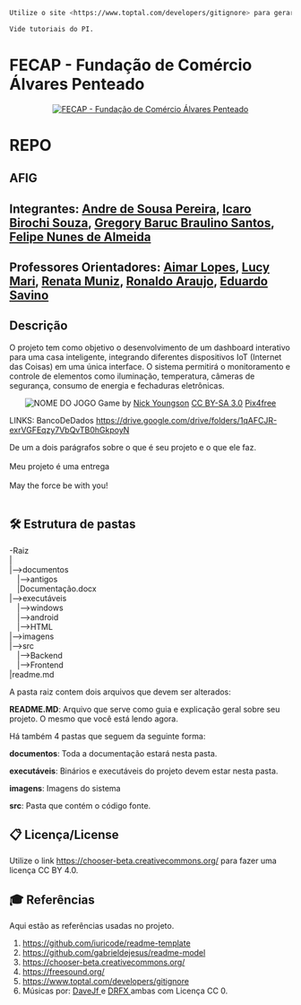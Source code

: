 ```sh
Utilize o site <https://www.toptal.com/developers/gitignore> para gerar seu arquivo gitignore e apague este campo.

Vide tutoriais do PI.
```

# FECAP - Fundação de Comércio Álvares Penteado

<p align="center">
<a href= "https://www.fecap.br/"><img src="https://encrypted-tbn0.gstatic.com/images?q=tbn:ANd9GcRhZPrRa89Kma0ZZogxm0pi-tCn_TLKeHGVxywp-LXAFGR3B1DPouAJYHgKZGV0XTEf4AE&usqp=CAU" alt="FECAP - Fundação de Comércio Álvares Penteado" border="0"></a>
</p>

# REPO

## AFIG

## Integrantes: <a href="https://github.com/androide147">Andre de Sousa Pereira</a>, <a href="https://github.com/Wkarus">Icaro Birochi  Souza</a>, <a href="https://github.com/GregoryBaruc">Gregory Baruc Braulino Santos</a>, <a href="https://github.com/fenuness">Felipe Nunes de Almeida</a>

## Professores Orientadores: <a href="https://www.linkedin.com/in/aimarlopes/"> Aimar Lopes</a>, <a href="https://www.linkedin.com/in/lucymari/"> Lucy Mari<a/>, <a href="https://www.linkedin.com/in/remuniz/"> Renata Muniz<a/>, <a href="https://www.linkedin.com/in/ronaldo-araujo-pinto-3542811a/"> Ronaldo Araujo<a/>, <a href="https://www.linkedin.com/in/eduardo-savino-gomes-77833a10/"> Eduardo Savino</a> 

## Descrição
<a> O projeto tem como objetivo o desenvolvimento de um dashboard interativo para uma casa inteligente, integrando diferentes dispositivos IoT (Internet das Coisas) em uma única interface. O sistema permitirá o monitoramento e controle de elementos como iluminação, temperatura, câmeras de segurança, consumo de energia e fechaduras eletrônicas. <a/>

<p align="center">
<img src="https://pix4free.org/assets/library/2021-01-20/originals/game.jpg" alt="NOME DO JOGO" border="0">
  Game by <a href="http://www.nyphotographic.com/">Nick Youngson</a> <a rel="license" href="https://creativecommons.org/licenses/by-sa/3.0/">CC BY-SA 3.0</a> <a href="http://pix4free.org/">Pix4free</a>
</p>

LINKS:
BancoDeDados https://drive.google.com/drive/folders/1qAFCJR-exrVGFEqzy7VbQvTB0hGkpoyN



De um a dois parágrafos sobre o que é seu projeto e o que ele faz.
<br><br>
Meu projeto é uma entrega 
<br><br>
May the force be with you!
<br><br>

## 🛠 Estrutura de pastas

-Raiz<br>
|<br>
|-->documentos<br>
  &emsp;|-->antigos<br>
  &emsp;|Documentação.docx<br>
|-->executáveis<br>
  &emsp;|-->windows<br>
  &emsp;|-->android<br>
  &emsp;|-->HTML<br>
|-->imagens<br>
|-->src<br>
  &emsp;|-->Backend<br>
  &emsp;|-->Frontend<br>
|readme.md<br>

A pasta raiz contem dois arquivos que devem ser alterados:

<b>README.MD</b>: Arquivo que serve como guia e explicação geral sobre seu projeto. O mesmo que você está lendo agora.

Há também 4 pastas que seguem da seguinte forma:

<b>documentos</b>: Toda a documentação estará nesta pasta.

<b>executáveis</b>: Binários e executáveis do projeto devem estar nesta pasta.

<b>imagens</b>: Imagens do sistema

<b>src</b>: Pasta que contém o código fonte.



## 📋 Licença/License
Utilize o link <https://chooser-beta.creativecommons.org/> para fazer uma licença CC BY 4.0.

## 🎓 Referências

Aqui estão as referências usadas no projeto.

1. <https://github.com/iuricode/readme-template>
2. <https://github.com/gabrieldejesus/readme-model>
3. <https://chooser-beta.creativecommons.org/>
4. <https://freesound.org/>
5. <https://www.toptal.com/developers/gitignore>
6. Músicas por: <a href="https://freesound.org/people/DaveJf/sounds/616544/"> DaveJf </a> e <a href="https://freesound.org/people/DRFX/sounds/338986/"> DRFX </a> ambas com Licença CC 0.
